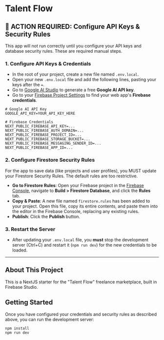 # Talent Flow

## 🔴 ACTION REQUIRED: Configure API Keys & Security Rules

This app will not run correctly until you configure your API keys and database security rules. These are required manual steps.

### 1. Configure API Keys & Credentials

- In the root of your project, create a new file named `.env.local`.
- Open your new `.env.local` file and add the following lines, pasting your keys after the `=`.
- Go to [Google AI Studio](https://aistudio.google.com/app/apikey) to generate a free **Google AI API key**.
- Go to your [Firebase Project Settings](https://console.firebase.google.com/) to find your web app's **Firebase credentials**.

```
# Google AI API Key
GOOGLE_API_KEY=YOUR_API_KEY_HERE

# Firebase Credentials
NEXT_PUBLIC_FIREBASE_API_KEY=...
NEXT_PUBLIC_FIREBASE_AUTH_DOMAIN=...
NEXT_PUBLIC_FIREBASE_PROJECT_ID=...
NEXT_PUBLIC_FIREBASE_STORAGE_BUCKET=...
NEXT_PUBLIC_FIREBASE_MESSAGING_SENDER_ID=...
NEXT_PUBLIC_FIREBASE_APP_ID=...
```

### 2. Configure Firestore Security Rules

For the app to save data (like projects and user profiles), you MUST update your Firestore Security Rules. The default rules are too restrictive.

- **Go to Firestore Rules**: Open your Firebase project in the [Firebase Console](https://console.firebase.google.com/), navigate to **Build > Firestore Database**, and click the **Rules** tab.
- **Copy & Paste**: A new file named `firestore.rules` has been added to your project. Open this file, copy its entire contents, and paste them into the editor in the Firebase Console, replacing any existing rules.
- **Publish**: Click the **Publish** button.

### 3. Restart the Server

- After updating your `.env.local` file, you **must** stop the development server (Ctrl+C) and restart it (`npm run dev`) for the new credentials to be loaded.

---

## About This Project

This is a NextJS starter for the "Talent Flow" freelance marketplace, built in Firebase Studio.

## Getting Started

Once you have configured your credentials and security rules as described above, you can run the development server:

```bash
npm install
npm run dev
```

